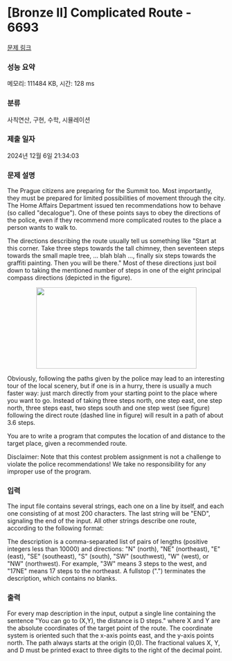 # [Bronze II] Complicated Route - 6693 

[문제 링크](https://www.acmicpc.net/problem/6693) 

### 성능 요약

메모리: 111484 KB, 시간: 128 ms

### 분류

사칙연산, 구현, 수학, 시뮬레이션

### 제출 일자

2024년 12월 6일 21:34:03

### 문제 설명

<p>The Prague citizens are preparing for the Summit too. Most importantly, they must be prepared for limited possibilities of movement through the city. The Home Affairs Department issued ten recommendations how to behave (so called "decalogue"). One of these points says to obey the directions of the police, even if they recommend more complicated routes to the place a person wants to walk to.</p>

<p>The directions describing the route usually tell us something like "Start at this corner. Take three steps towards the tall chimney, then seventeen steps towards the small maple tree, ... blah blah ..., finally six steps towards the graffiti painting. Then you will be there." Most of these directions just boil down to taking the mentioned number of steps in one of the eight principal compass directions (depicted in the figure).</p>

<p style="text-align: center;"><img alt="" src="https://onlinejudgeimages.s3-ap-northeast-1.amazonaws.com/problem/6693/1.gif" style="height:188px; width:370px"></p>

<p>Obviously, following the paths given by the police may lead to an interesting tour of the local scenery, but if one is in a hurry, there is usually a much faster way: just march directly from your starting point to the place where you want to go. Instead of taking three steps north, one step east, one step north, three steps east, two steps south and one step west (see figure) following the direct route (dashed line in figure) will result in a path of about 3.6 steps.</p>

<p>You are to write a program that computes the location of and distance to the target place, given a recommended route.</p>

<p>Disclaimer: Note that this contest problem assignment is not a challenge to violate the police recommendations! We take no responsibility for any improper use of the program.</p>

### 입력 

 <p>The input file contains several strings, each one on a line by itself, and each one consisting of at most 200 characters. The last string will be "END", signaling the end of the input. All other strings describe one route, according to the following format:</p>

<p>The description is a comma-separated list of pairs of lengths (positive integers less than 10000) and directions: "N" (north), "NE" (northeast), "E" (east), "SE" (southeast), "S" (south), "SW" (southwest), "W" (west), or "NW" (northwest). For example, "3W" means 3 steps to the west, and "17NE" means 17 steps to the northeast. A fullstop (".") terminates the description, which contains no blanks.</p>

### 출력 

 <p>For every map description in the input, output a single line containing the sentence "You can go to (X,Y), the distance is D steps." where X and Y are the absolute coordinates of the target point of the route. The coordinate system is oriented such that the x-axis points east, and the y-axis points north. The path always starts at the origin (0,0). The fractional values X, Y, and D must be printed exact to three digits to the right of the decimal point.</p>

<p> </p>

